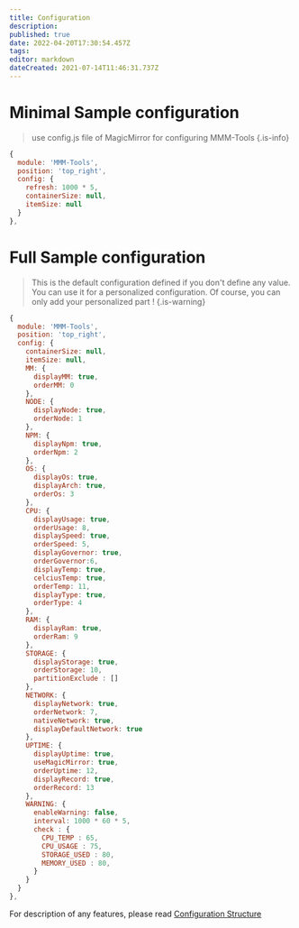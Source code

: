 ```yaml
---
title: Configuration
description: 
published: true
date: 2022-04-20T17:30:54.457Z
tags: 
editor: markdown
dateCreated: 2021-07-14T11:46:31.737Z
---
```


# Minimal Sample configuration

> use config.js file of MagicMirror for configuring MMM-Tools
{.is-info}


```js
{
  module: 'MMM-Tools',
  position: 'top_right',
  config: {
    refresh: 1000 * 5,
    containerSize: null,
    itemSize: null
  }
},
```

# Full Sample configuration

> This is the default configuration defined if you don't define any value.
> You can use it for a personalized configuration.
> Of course, you can only add your personalized part !
{.is-warning}


```js
{
  module: 'MMM-Tools',
  position: 'top_right',
  config: {
    containerSize: null,
    itemSize: null,
    MM: {
      displayMM: true,
      orderMM: 0
    },
    NODE: {
      displayNode: true,
      orderNode: 1
    },
    NPM: {
      displayNpm: true,
      orderNpm: 2
    },
    OS: {
      displayOs: true,
      displayArch: true,
      orderOs: 3
    },
    CPU: {
      displayUsage: true,
      orderUsage: 8,
      displaySpeed: true,
      orderSpeed: 5,
      displayGovernor: true,
      orderGovernor:6,
      displayTemp: true,
      celciusTemp: true,
      orderTemp: 11,
      displayType: true,
      orderType: 4
    },
    RAM: {
      displayRam: true,
      orderRam: 9
    },
    STORAGE: {
      displayStorage: true,
      orderStorage: 10,
      partitionExclude : []
    },
    NETWORK: {
      displayNetwork: true,
      orderNetwork: 7,
      nativeNetwork: true,
      displayDefaultNetwork: true
    },
    UPTIME: {
      displayUptime: true,
      useMagicMirror: true,
      orderUptime: 12,
      displayRecord: true,
      orderRecord: 13
    },
    WARNING: {
      enableWarning: false,
      interval: 1000 * 60 * 5,
      check : {
        CPU_TEMP : 65,
        CPU_USAGE : 75,
        STORAGE_USED : 80,
        MEMORY_USED : 80,
      }
    }
  }
},
```

For description of any features, please read [Configuration Structure](/MMM-Tools/ConfigurationStructure)